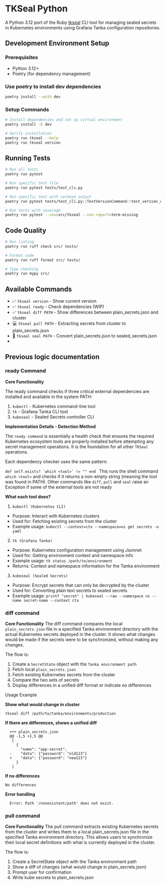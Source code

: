# TKSeal Python

A Python 3.12 port of the Ruby [tkseal](https://github.com/mlibrary/tkseal) CLI tool for managing sealed secrets in Kubernetes environments using Grafana Tanka configuration repositories.

## Development Environment Setup

### Prerequisites
- Python 3.12+
- Poetry (for dependency management)

### Use poetry to install dev dependencies

```bash
poetry install --with dev
```

### Setup Commands

```bash
# Install dependencies and set up virtual environment
poetry install -E dev

# Verify installation
poetry run tkseal --help
poetry run tkseal version
```

## Running Tests

```bash
# Run all tests
poetry run pytest

# Run specific test file
poetry run pytest tests/test_cli.py

# Run specific test with verbose output
poetry run pytest tests/test_cli.py::TestVersionCommand::test_version_command_returns_version -v

# Run tests with coverage
poetry run pytest --cov=src/tkseal --cov-report=term-missing
```

## Code Quality

```bash
# Run linting
poetry run ruff check src/ tests/

# Format code
poetry run ruff format src/ tests/

# Type checking
poetry run mypy src/
```

## Available Commands

- ✅ `tkseal version` - Show current version
- ✅ `tkseal ready` - Check dependencies (WIP)
- ✅ `tkseal diff PATH` - Show differences between plain_secrets.json and cluster
- 💻 `tkseal pull PATH` - Extracting secrets from cluster to plain_secrets.json
- 🚧 `tkseal seal PATH` - Convert plain_secrets.json to sealed_secrets.json
- 

## Previous logic documentation

### ready Command

  **Core Functionality**

  The ready command checks if three critical external dependencies are installed and available in the system PATH:

  1. `kubectl` - Kubernetes command-line tool
  2. `tk` - Grafana Tanka CLI tool
  3. `kubeseal` - Sealed Secrets controller CLI

  **Implementation Details - Detection Method**

 The `ready command` is essentially a health check that ensures the required Kubernetes ecosystem tools are properly installed before
  attempting any secret management operations. It is the foundation for all other `TKSeal` operations. 
 
 Each dependency checker uses the same pattern:
 
 ``def self.exists?
    `which <tool>` != ""
  end
``
  This runs the shell command `which <tool>` and checks if it returns a non-empty string (meaning the tool was found in PATH). 
 Other commands like `diff`, `pull` and `seal` raise an Exception if some of the external tools are not ready

**What each tool does?**

 1. `kubectl (Kubernetes CLI)`

  - Purpose: Interact with Kubernetes clusters
  - Used for: Fetching existing secrets from the cluster
  - Example usage: `kubectl --context=ctx --namespace=ns get secrets -o yaml`

  2. `tk (Grafana Tanka)`

  - Purpose: Kubernetes configuration management using Jsonnet
  - Used for: Getting environment context and namespace info
  - Example usage: `tk status /path/to/environment`
  - Returns: Context and namespace information for the Tanka environment

  3. `kubeseal (Sealed Secrets)`

  - Purpose: Encrypt secrets that can only be decrypted by the cluster
  - Used for: Converting plain text secrets to sealed secrets
  - Example usage: `printf "secret" | kubeseal --raw --namespace ns --name secret-name --context ctx`

### diff command

**Core Functionality**
The diff command compares the local `plain_secrets.json` file in a specified Tanka environment directory with 
the actual Kubernetes secrets deployed in the cluster.
It shows what changes would be made if the secrets were to be synchronized, without making any changes.

The flow is:
1. Create a `SecretState` object with the `Tanka environment path`
2. Fetch local `plain_secrets.json`
3. Fetch existing Kubernetes secrets from the cluster
4. Compare the two sets of secrets
5. Display differences in a unified diff format or indicate no differences

Usage Example

**Show what would change in cluster**

```tkseal diff /path/to/tanka/environments/production```

**If there are differences, shows a unified diff**

```--- cluster
  +++ plain_secrets.json
  @@ -1,5 +1,5 @@
   [
     {
       "name": "app-secret",
  -    "data": {"password": "old123"}
  +    "data": {"password": "new123"}
     }
   ]
```

**If no differences**

```tkseal diff /path/to/tanka/environments/production    
No differences
```

**Error handling**

```tkseal diff /nonexistent/path
  Error: Path '/nonexistent/path' does not exist.
```

### pull command

**Core Functionality**
The pull command extracts existing Kubernetes secrets from the cluster and writes them to a local plain_secrets.json 
file in the specified Tanka environment directory. This allows users to synchronize their local secret 
definitions with what is currently deployed in the cluster.

The flow is:
1. Create a SecretState object with the Tanka environment path
2. Show a diff of changes (what would change in plain_secrets.json)
3. Prompt user for confirmation
4. Write kube secrets to plain_secrets.json  





